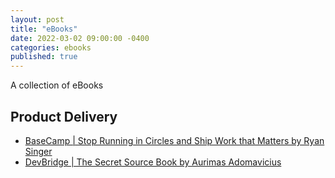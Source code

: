 ```yaml
---
layout: post
title: "eBooks"
date: 2022-03-02 09:00:00 -0400
categories: ebooks
published: true
---
```


A collection of eBooks

## Product Delivery
- [BaseCamp | Stop Running in Circles and Ship Work that Matters by Ryan Singer](https://basecamp.com/shapeup/shape-up.pdf)
- [DevBridge | The Secret Source Book by Aurimas Adomavicius](https://sourceryacademy.com/secret-source/)
